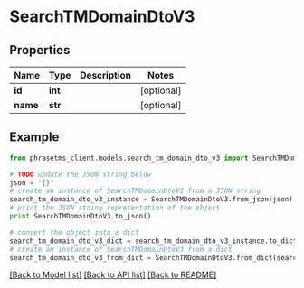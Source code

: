 # SearchTMDomainDtoV3

## Properties

| Name     | Type    | Description | Notes      |
| -------- | ------- | ----------- | ---------- |
| **id**   | **int** |             | [optional] |
| **name** | **str** |             | [optional] |

## Example

```python
from phrasetms_client.models.search_tm_domain_dto_v3 import SearchTMDomainDtoV3

# TODO update the JSON string below
json = "{}"
# create an instance of SearchTMDomainDtoV3 from a JSON string
search_tm_domain_dto_v3_instance = SearchTMDomainDtoV3.from_json(json)
# print the JSON string representation of the object
print SearchTMDomainDtoV3.to_json()

# convert the object into a dict
search_tm_domain_dto_v3_dict = search_tm_domain_dto_v3_instance.to_dict()
# create an instance of SearchTMDomainDtoV3 from a dict
search_tm_domain_dto_v3_from_dict = SearchTMDomainDtoV3.from_dict(search_tm_domain_dto_v3_dict)
```

[[Back to Model list]](../README.md#documentation-for-models) [[Back to API list]](../README.md#documentation-for-api-endpoints) [[Back to README]](../README.md)
